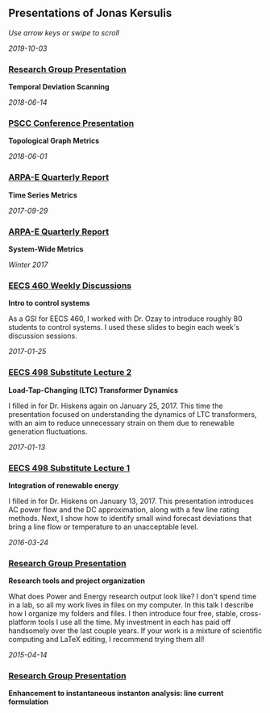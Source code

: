## Presentations of Jonas Kersulis

*Use arrow keys or swipe to scroll*


*2019-10-03*

### [Research Group Presentation](https://docs.google.com/presentation/d/1Tkp7M73VkkJ7oIXMI-h9IElTVR5OUHHpYLwdZDClzR0/edit?usp=sharing)

**Temporal Deviation Scanning**


*2018-06-14*

### [PSCC Conference Presentation](2018-06-14-pscc)

**Topological Graph Metrics**


*2018-06-01*

### [ARPA-E Quarterly Report](2018-06-01-arpa-e)

**Time Series Metrics**


*2017-09-29*

### [ARPA-E Quarterly Report](2017-09-29-arpa-e)

**System-Wide Metrics**


*Winter 2017*

### [EECS 460 Weekly Discussions](460discussion)

**Intro to control systems**

As a GSI for EECS 460, I worked with Dr. Ozay to introduce roughly 80 students to control systems. I used these slides to begin each week's discussion sessions.


*2017-01-25*

### [EECS 498 Substitute Lecture 2](498lecture2)

**Load-Tap-Changing (LTC) Transformer Dynamics**

I filled in for Dr. Hiskens again on January 25, 2017. This time the presentation focused on understanding the dynamics of LTC transformers, with an aim to reduce unnecessary strain on them due to renewable generation fluctuations.


*2017-01-13*

### [EECS 498 Substitute Lecture 1](498lecture)

**Integration of renewable energy**

I filled in for Dr. Hiskens on January 13, 2017. This presentation introduces AC power flow and the DC approximation, along with a few line rating methods. Next, I show how to identify small wind forecast deviations that bring a line flow or temperature to an unacceptable level.


*2016-03-24*

### [Research Group Presentation](2016-03-24-group-presentation)

**Research tools and project organization**

What does Power and Energy research output look like? I don't spend time in a lab, so all my work lives in files on my computer. In this talk I describe how I organize my folders and files. I then introduce four free, stable, cross-platform tools I use all the time. My investment in each has paid off handsomely over the last couple years. If your work is a mixture of scientific computing and LaTeX editing, I recommend trying them all!


*2015-04-14*

### [Research Group Presentation](2015-04-14-group-presentation)

**Enhancement to instantaneous instanton analysis: line current formulation**
